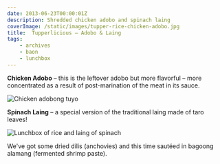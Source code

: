 ```yaml
---
date: 2013-06-23T00:00:01Z
description: Shredded chicken adobo and spinach laing
coverImage: /static/images/tupper-rice-chicken-adobo.jpg
title:  Tupperlicious – Adobo & Laing
tags: 
    - archives 
    - baon 
    - lunchbox 
---
```


**Chicken Adobo** – this is the leftover adobo but more flavorful – more concentrated as a result of post-marination of the meat in its sauce. 

<img src="/static/images/chicken-adobo-tuyo.jpg" title="Chicken adobong tuyo">

**Spinach Laing** – a special version of the traditional laing made of taro leaves! 

<img src="/static/images/tupper-spinach-laing.jpg" title="Lunchbox of rice and laing of spinach">

We've got some dried dilis (anchovies) and this time sautéed in bagoong alamang (fermented shrimp paste).
